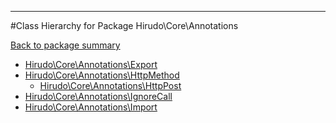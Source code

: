 - - -

#Class Hierarchy for Package Hirudo\Core\Annotations

<div><a href='https://github.com/JeyDotC/Hirudo-docs/blob/master/Hirudo/Core/Annotations/'>Back to package summary</a></div>

<ul>
<li><a href="https://github.com/JeyDotC/Hirudo-docs/blob/master/Hirudo/Core/Annotations/Export.md">Hirudo\Core\Annotations\Export</a></li>
<li><a href="https://github.com/JeyDotC/Hirudo-docs/blob/master/Hirudo/Core/Annotations/HttpMethod.md">Hirudo\Core\Annotations\HttpMethod</a><ul>
<li><a href="https://github.com/JeyDotC/Hirudo-docs/blob/master/Hirudo/Core/Annotations/HttpPost.md">Hirudo\Core\Annotations\HttpPost</a></li>
</ul>
</li>
<li><a href="https://github.com/JeyDotC/Hirudo-docs/blob/master/Hirudo/Core/Annotations/IgnoreCall.md">Hirudo\Core\Annotations\IgnoreCall</a></li>
<li><a href="https://github.com/JeyDotC/Hirudo-docs/blob/master/Hirudo/Core/Annotations/Import.md">Hirudo\Core\Annotations\Import</a></li>
</ul>
